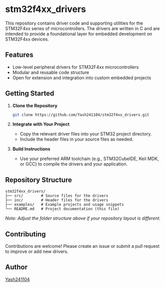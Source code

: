 
# stm32f4xx_drivers

This repository contains driver code and supporting utilities for the STM32F4xx series of microcontrollers. The drivers are written in C and are intended to provide a foundational layer for embedded development on STM32F4xx devices.

## Features

- Low-level peripheral drivers for STM32F4xx microcontrollers
- Modular and reusable code structure
- Open for extension and integration into custom embedded projects

## Getting Started

1. **Clone the Repository**
   ```sh
   git clone https://github.com/Yash241104/stm32f4xx_drivers.git
   ```

2. **Integrate with Your Project**
   - Copy the relevant driver files into your STM32 project directory.
   - Include the header files in your source files as needed.

3. **Build Instructions**
   - Use your preferred ARM toolchain (e.g., STM32CubeIDE, Keil MDK, or GCC) to compile the drivers and your application.

## Repository Structure

```
stm32f4xx_drivers/
├── src/        # Source files for the drivers
├── inc/        # Header files for the drivers
├── examples/   # Example projects and usage snippets
└── README.md   # Project documentation (this file)
```

*Note: Adjust the folder structure above if your repository layout is different.*

## Contributing

Contributions are welcome! Please create an issue or submit a pull request to improve or add new drivers.

## Author

[Yash241104](https://github.com/Yash241104)
